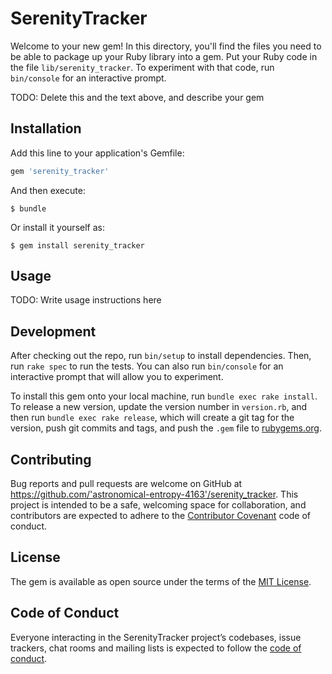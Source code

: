 # SerenityTracker

Welcome to your new gem! In this directory, you'll find the files you need to be able to package up your Ruby library into a gem. Put your Ruby code in the file `lib/serenity_tracker`. To experiment with that code, run `bin/console` for an interactive prompt.

TODO: Delete this and the text above, and describe your gem

## Installation

Add this line to your application's Gemfile:

```ruby
gem 'serenity_tracker'
```

And then execute:

    $ bundle

Or install it yourself as:

    $ gem install serenity_tracker

## Usage

TODO: Write usage instructions here

## Development

After checking out the repo, run `bin/setup` to install dependencies. Then, run `rake spec` to run the tests. You can also run `bin/console` for an interactive prompt that will allow you to experiment.

To install this gem onto your local machine, run `bundle exec rake install`. To release a new version, update the version number in `version.rb`, and then run `bundle exec rake release`, which will create a git tag for the version, push git commits and tags, and push the `.gem` file to [rubygems.org](https://rubygems.org).

## Contributing

Bug reports and pull requests are welcome on GitHub at https://github.com/'astronomical-entropy-4163'/serenity_tracker. This project is intended to be a safe, welcoming space for collaboration, and contributors are expected to adhere to the [Contributor Covenant](http://contributor-covenant.org) code of conduct.

## License

The gem is available as open source under the terms of the [MIT License](https://opensource.org/licenses/MIT).

## Code of Conduct

Everyone interacting in the SerenityTracker project’s codebases, issue trackers, chat rooms and mailing lists is expected to follow the [code of conduct](https://github.com/'astronomical-entropy-4163'/serenity_tracker/blob/master/CODE_OF_CONDUCT.md).
